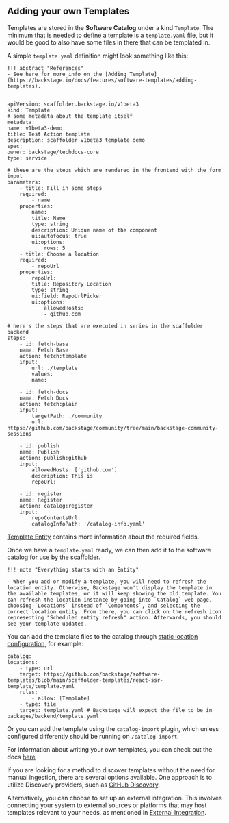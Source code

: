 ## Adding your own Templates

Templates are stored in the **Software Catalog** under a kind `Template`. The minimum that is needed to define a template is a `template.yaml` file, but it would be good to also have some files in there that can be templated in.

A simple `template.yaml` definition might look something like this:

    !!! abstract "References"
    - See here for more info on the [Adding Template](https://backstage.io/docs/features/software-templates/adding-templates).


    apiVersion: scaffolder.backstage.io/v1beta3
    kind: Template
    # some metadata about the template itself
    metadata:
    name: v1beta3-demo
    title: Test Action template
    description: scaffolder v1beta3 template demo
    spec:
    owner: backstage/techdocs-core
    type: service

    # these are the steps which are rendered in the frontend with the form input
    parameters:
        - title: Fill in some steps
        required:
            - name
        properties:
            name:
            title: Name
            type: string
            description: Unique name of the component
            ui:autofocus: true
            ui:options:
                rows: 5
        - title: Choose a location
        required:
            - repoUrl
        properties:
            repoUrl:
            title: Repository Location
            type: string
            ui:field: RepoUrlPicker
            ui:options:
                allowedHosts:
                - github.com

    # here's the steps that are executed in series in the scaffolder backend
    steps:
        - id: fetch-base
        name: Fetch Base
        action: fetch:template
        input:
            url: ./template
            values:
            name: 

        - id: fetch-docs
        name: Fetch Docs
        action: fetch:plain
        input:
            targetPath: ./community
            url: https://github.com/backstage/community/tree/main/backstage-community-sessions

        - id: publish
        name: Publish
        action: publish:github
        input:
            allowedHosts: ['github.com']
            description: This is 
            repoUrl: 

        - id: register
        name: Register
        action: catalog:register
        input:
            repoContentsUrl: 
            catalogInfoPath: '/catalog-info.yaml'

[Template Entity](href="/docs/features/software-catalog/descriptor-format#kind-template) contains more information about the required fields.

Once we have a `template.yaml` ready, we can then add it to the software catalog for use by the scaffolder.


    !!! note "Everything starts with an Entity"

    - When you add or modify a template, you will need to refresh the location entity. Otherwise, Backstage won't display the template in the available templates, or it will keep showing the old template. You can refresh the location instance by going into `Catalog` web page, choosing `Locations` instead of `Components`, and selecting the correct location entity. From there, you can click on the refresh icon representing "Scheduled entity refresh" action. Afterwards, you should see your template updated.


You can add the template files to the catalog through [static location configuration](https://backstage.io/docs/features/software-catalog/configuration/#static-location-configuration), for example:


    catalog:
    locations:
        - type: url
        target: https://github.com/backstage/software-templates/blob/main/scaffolder-templates/react-ssr-template/template.yaml
        rules:
            - allow: [Template]
        - type: file
        target: template.yaml # Backstage will expect the file to be in packages/backend/template.yaml

Or you can add the template using the `catalog-import` plugin, which unless configured differently should be running on `/catalog-import`.

For information about writing your own templates, you can check out the docs [here](https://backstage.io/docs/features/software-templates/writing-templates/)


If you are looking for a method to discover templates without the need for manual ingestion, there are several options available. One approach is to utilize Discovery providers, such as [GitHub Discovery](https://backstage.io/docs/integrations/github/discovery/).


Alternatively, you can choose to set up an external integration. This involves connecting your system to external sources or platforms that may host templates relevant to your needs, as mentioned in [External Integration](https://backstage.io/docs/features/software-catalog/external-integrations/).
